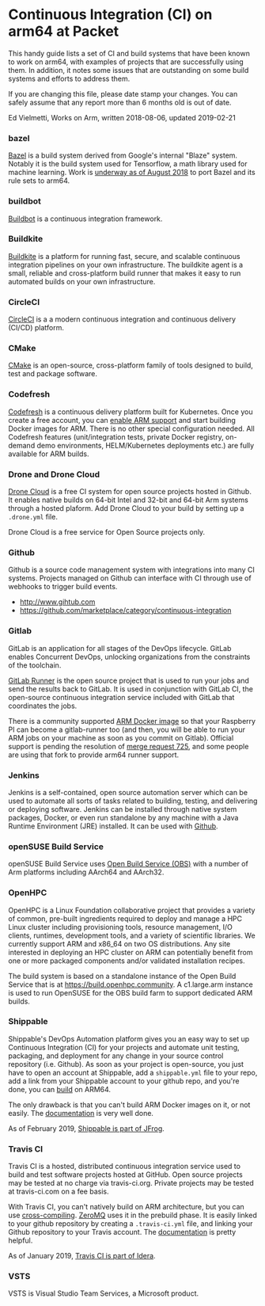 # Continuous Integration (CI) on arm64 at Packet

This handy guide lists a set of CI and build systems that have been known to work
on arm64, with examples of projects that are successfully using them.
In addition, it notes some issues that are outstanding on some build systems
and efforts to address them.

If you are changing this file, please date stamp your changes. 
You can safely assume that any report more than 6 months old
is out of date.

Ed Vielmetti, Works on Arm, written 2018-08-06, updated 2019-02-21

### bazel

[Bazel](https://bazel.build/) is a build system derived from Google's internal "Blaze" system.
Notably it is the build system used for Tensorflow, a math library used for machine learning.
Work is [underway as of August 2018](https://github.com/WorksOnArm/cluster/issues/102)
to port Bazel and its rule sets to arm64.

### buildbot

[Buildbot](https://buildbot.net/) is a continuous integration framework.

### Buildkite

[Buildkite](https://www.buildkite.com) is a platform for running fast, secure, and 
scalable continuous integration pipelines on your own infrastructure.
The buildkite agent is a small, reliable and cross-platform build runner 
that makes it easy to run automated builds on your own infrastructure. 

### CircleCI

[CircleCI](https://circleci.com/) is a a modern continuous integration and continuous delivery (CI/CD) platform.

### CMake

[CMake](https://cmake.org/) is an open-source, cross-platform family of tools designed to build, test and package software.

### Codefresh

[Codefresh](https://codefresh.io/) is a continuous delivery platform built for Kubernetes. 
Once you create a free account, you can [enable ARM support](https://codefresh.io/docs/docs/incubation/arm-support/) 
and start building Docker images for ARM. There is no other special configuration needed. 
All Codefresh features (unit/integration tests, private Docker registry, on-demand demo 
environments, HELM/Kubernetes deployments etc.) are fully available for ARM builds.

### Drone and Drone Cloud

[Drone Cloud](https://cloud.drone.io) is a free CI system for open source projects hosted in Github. It enables
native builds on 64-bit Intel and 32-bit and 64-bit Arm systems through a hosted plaform. Add
Drone Cloud to your build by setting up a `.drone.yml` file.

Drone Cloud is a free service for Open Source projects only.

### Github

Github is a source code management system with integrations into many
CI systems. Projects managed on Github can interface with CI through
use of webhooks to trigger build events.

* http://www.gihtub.com
* https://github.com/marketplace/category/continuous-integration

### Gitlab

GitLab is an application for all stages of the DevOps lifecycle. GitLab 
enables Concurrent DevOps, unlocking organizations from the constraints 
of the toolchain. 

[GitLab Runner](https://docs.gitlab.com/runner/) is the open source project 
that is used to run your jobs and send the results back to GitLab. It is 
used in conjunction with GitLab CI, the open-source continuous integration 
service included with GitLab that coordinates the jobs.

There is a community supported [ARM Docker image](https://gitlab.com/ulm0/gitlab-runner) 
so that your Raspberry PI can become a gitlab-runner too (and then, you will be able 
to run your ARM jobs on your machine as soon as you commit on Gitlab). Official 
support is pending the resolution of [merge request 725](https://gitlab.com/gitlab-org/gitlab-runner/merge_requests/725),
and some people are using that fork to provide arm64 runner support.

### Jenkins

Jenkins is a self-contained, open source automation server which can be 
used to automate all sorts of tasks related to building, testing, and 
delivering or deploying software. Jenkins can be installed through native 
system packages, Docker, or even run standalone by any machine with a Java 
Runtime Environment (JRE) installed. It can be used with 
[Github](https://jenkins.io/solutions/github/).

### openSUSE Build Service 

openSUSE Build Service uses [Open Build Service (OBS)](http://openbuildservice.org/) 
with a number of Arm platforms including AArch64 and AArch32.

### OpenHPC

OpenHPC is a Linux Foundation collaborative project that provides a 
variety of common, pre-built ingredients required to deploy and manage 
a HPC Linux cluster including provisioning tools, resource management, 
I/O clients, runtimes, development tools, and a variety of scientific 
libraries. We currently support ARM and x86_64 on two OS distributions. 
Any site interested in deploying an HPC cluster on ARM can potentially 
benefit from one or more packaged components and/or validated installation recipes.

The build system is based on a standalone instance of the Open Build 
Service that is at https://build.openhpc.community. A c1.large.arm instance 
is used to run OpenSUSE for the OBS build farm to support dedicated ARM builds.

### Shippable

Shippable's DevOps Automation platform gives you an easy way to set up 
Continuous Integration (CI) for your projects and automate unit testing, 
packaging, and deployment for any change in your source control repository 
(i.e. Github). As soon as your project is open-source, you just have to 
open an account at Shippable, add a `shippable.yml` file to your repo, 
add a link from your Shippable account to your github repo, and you're done, 
you can [build](https://github.com/gounthar/docker-adb/tree/stretch) on ARM64.

The only drawback is that you can't build ARM Docker images on it, 
or not easily. The [documentation](http://docs.shippable.com/platform/tutorial/workflow/run-ci-builds-on-arm/) 
is very well done.

As of February 2019, [Shippable is part of JFrog](https://techcrunch.com/2019/02/21/jfrog-acquires-shippable-adding-continuous-integration-and-delivery-to-its-devops-platform/).

### Travis CI

Travis CI is a hosted, distributed continuous integration service 
used to build and test software projects hosted at GitHub.
Open source projects may be tested at no charge via travis-ci.org. 
Private projects may be tested at travis-ci.com on a fee basis.

With Travis CI, you can't natively build on ARM architecture, but you 
can use [cross-compiling](https://github.com/gounthar/minitouch/blob/master/.travis.yml). [
ZeroMQ](https://github.com/zeromq/zeromq.js/) uses it in the prebuild phase. 
It is easily linked to your github repository by creating a `.travis-ci.yml` 
file, and linking your Github repository to your Travis account. 
The [documentation](https://docs.travis-ci.com/user/getting-started/) is pretty helpful.

As of January 2019, [Travis CI is part of Idera](https://blog.travis-ci.com/2019-01-23-travis-ci-joins-idera-inc).

### VSTS

VSTS is Visual Studio Team Services, a Microsoft product.
